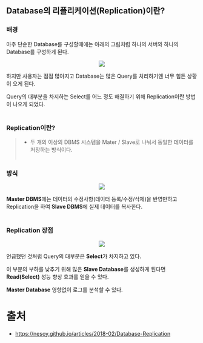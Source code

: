 ## Database의 리플리케이션(Replication)이란?

### 배경

아주 단순한 Database를 구성할때에는 아래의 그림처럼 하나의 서버와 하나의 Database를 구성하게 된다.

<p align="center"><img src="https://nesoy.github.io/assets/posts/20180216/1.png"></p>   

하지만 사용자는 점점 많아지고 Database는 많은 Query를 처리하기엔 너무 힘든 상황이 오게 된다.

Query의 대부분을 차지하는 Select를 어느 정도 해결하기 위해 Replication이란 방법이 나오게 되었다.
<br></br>
### Replication이란?
> * 두 개의 이상의 DBMS 시스템을 Mater / Slave로 나눠서 동일한 데이터를 저장하는 방식이다.
<br></br>
### 방식

<p align="center"><img src="https://nesoy.github.io/assets/posts/20180216/2.png"></p>

**Master DBMS**에는 데이터의 수정사항(데이터 등록/수정/삭제)을 반영만하고 Replication을 하여 **Slave DBMS**에 실제 데이터를 복사한다.
<br></br>
### Replication 장점

<p align="center"><img src="https://nesoy.github.io/assets/posts/20180216/3.png"></p>

언급했던 것처럼 Query의 대부분은 **Select**가 차지하고 있다.

이 부분의 부하를 낮추기 위해 많은 **Slave Database**를 생성하게 된다면 **Read(Select)** 성능 향상 효과를 얻을 수 있다.

**Master Database** 영향없이 로그를 분석할 수 있다.

# 출처
* https://nesoy.github.io/articles/2018-02/Database-Replication
